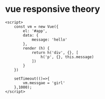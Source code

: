 # vue responsive theory

    <script>
        const vm = new Vue({
            el: '#app',
            data: {
                message: 'hello'
            },
            render (h) {
                return h('div', {}, [
                    h('p', {}, this.message)
                ])
            }
        })

        setTimeout(()=>{
            vm.messgae = 'girl'
        },1000);
    </script>

    